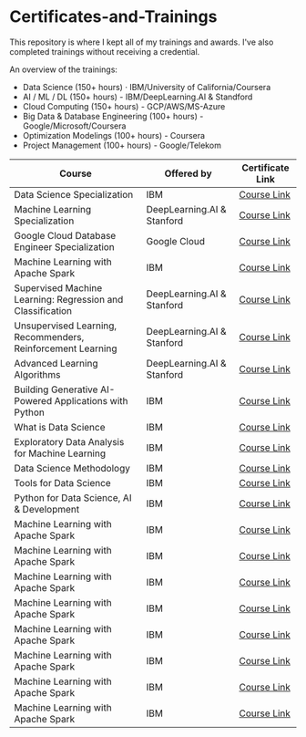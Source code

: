 # Certificates-and-Trainings

This repository is where I kept all of my trainings and awards. I've also completed trainings without receiving a credential. 

An overview of the trainings:

- Data Science (150+ hours) · IBM/University of California/Coursera
- AI / ML / DL (150+ hours) - IBM/DeepLearning.AI & Standford
- Cloud Computing (150+ hours) - GCP/AWS/MS-Azure
- Big Data & Database Engineering (100+ hours) - Google/Microsoft/Coursera
- Optimization Modelings (100+ hours) - Coursera
- Project Management (100+ hours) - Google/Telekom

| Course | Offered by | Certificate Link |
| ------ | ------------- | ----------- |
| Data Science Specialization | IBM | [Course Link](https://www.coursera.org/account/accomplishments/specialization/ACFRYH8JL39L) | 
| Machine Learning Specialization | DeepLearning.AI & Stanford | [Course Link](https://www.coursera.org/account/accomplishments/specialization/T7H8Z6AZKPWL) | 
| Google Cloud Database Engineer Specialization | Google Cloud | [Course Link](https://www.coursera.org/account/accomplishments/specialization/N0ABLJJPR1A3) | 
| Machine Learning with Apache Spark | IBM | [Course Link](https://www.coursera.org/account/accomplishments/verify/S4ACLBLWYFNP) | 
| Supervised Machine Learning: Regression and Classification | DeepLearning.AI & Stanford | [Course Link](https://www.coursera.org/account/accomplishments/verify/FMDACWJBTPY7) |
| Unsupervised Learning, Recommenders, Reinforcement Learning | DeepLearning.AI & Stanford | [Course Link](https://www.coursera.org/account/accomplishments/verify/HUQ4E8RGXVC4) |
| Advanced Learning Algorithms | DeepLearning.AI & Stanford | [Course Link](https://www.coursera.org/account/accomplishments/verify/ZYF8NM5V2VKP) | 
| Building Generative AI-Powered Applications with Python | IBM | [Course Link](https://www.coursera.org/account/accomplishments/verify/9G5PDFCW7LDF) | 
| What is Data Science | IBM | [Course Link](https://www.coursera.org/account/accomplishments/verify/APFK9Z36C9BM) | 
| Exploratory Data Analysis for Machine Learning | IBM | [Course Link](https://www.coursera.org/account/accomplishments/verify/XKQAZDCHFE4J) | 
| Data Science Methodology | IBM | [Course Link](https://www.coursera.org/account/accomplishments/verify/KMHPV4C6F4NL) | 
| Tools for Data Science | IBM | [Course Link](https://www.coursera.org/account/accomplishments/verify/2WC5P6VVAX8R) | 
| Python for Data Science, AI & Development | IBM | [Course Link](https://www.coursera.org/account/accomplishments/verify/MRVC5NSU3WTL) | 
| Machine Learning with Apache Spark | IBM | [Course Link](https://www.coursera.org/account/accomplishments/verify/S4ACLBLWYFNP) | 
| Machine Learning with Apache Spark | IBM | [Course Link](https://www.coursera.org/account/accomplishments/verify/S4ACLBLWYFNP) | 
| Machine Learning with Apache Spark | IBM | [Course Link](https://www.coursera.org/account/accomplishments/verify/S4ACLBLWYFNP) | 
| Machine Learning with Apache Spark | IBM | [Course Link](https://www.coursera.org/account/accomplishments/verify/S4ACLBLWYFNP) | 
| Machine Learning with Apache Spark | IBM | [Course Link](https://www.coursera.org/account/accomplishments/verify/S4ACLBLWYFNP) | 
| Machine Learning with Apache Spark | IBM | [Course Link](https://www.coursera.org/account/accomplishments/verify/S4ACLBLWYFNP) | 
| Machine Learning with Apache Spark | IBM | [Course Link](https://www.coursera.org/account/accomplishments/verify/S4ACLBLWYFNP) | 
| Machine Learning with Apache Spark | IBM | [Course Link](https://www.coursera.org/account/accomplishments/verify/S4ACLBLWYFNP) | 
